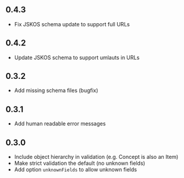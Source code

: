 ## 0.4.3

* Fix JSKOS schema update to support full URLs

## 0.4.2

* Update JSKOS schema to support umlauts in URLs

## 0.3.2

* Add missing schema files (bugfix)

## 0.3.1

* Add human readable error messages

## 0.3.0

* Include object hierarchy in validation (e.g. Concept is also an Item)
* Make strict validation the default (no unknown fields)
* Add option `unknownFields` to allow unknown fields

